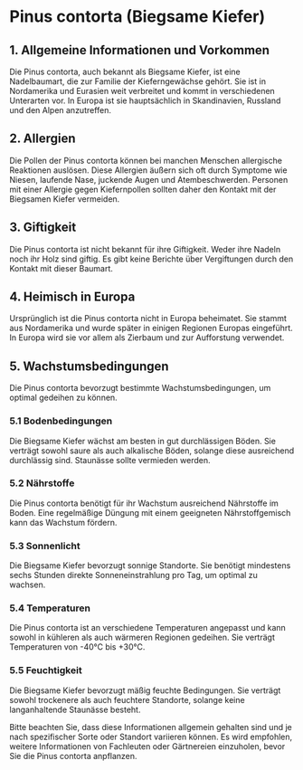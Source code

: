 # Pinus contorta (Biegsame Kiefer)

## 1. Allgemeine Informationen und Vorkommen
Die Pinus contorta, auch bekannt als Biegsame Kiefer, ist eine Nadelbaumart, die zur Familie der Kieferngewächse gehört. Sie ist in Nordamerika und Eurasien weit verbreitet und kommt in verschiedenen Unterarten vor. In Europa ist sie hauptsächlich in Skandinavien, Russland und den Alpen anzutreffen.

## 2. Allergien
Die Pollen der Pinus contorta können bei manchen Menschen allergische Reaktionen auslösen. Diese Allergien äußern sich oft durch Symptome wie Niesen, laufende Nase, juckende Augen und Atembeschwerden. Personen mit einer Allergie gegen Kiefernpollen sollten daher den Kontakt mit der Biegsamen Kiefer vermeiden.

## 3. Giftigkeit
Die Pinus contorta ist nicht bekannt für ihre Giftigkeit. Weder ihre Nadeln noch ihr Holz sind giftig. Es gibt keine Berichte über Vergiftungen durch den Kontakt mit dieser Baumart.

## 4. Heimisch in Europa
Ursprünglich ist die Pinus contorta nicht in Europa beheimatet. Sie stammt aus Nordamerika und wurde später in einigen Regionen Europas eingeführt. In Europa wird sie vor allem als Zierbaum und zur Aufforstung verwendet.

## 5. Wachstumsbedingungen
Die Pinus contorta bevorzugt bestimmte Wachstumsbedingungen, um optimal gedeihen zu können.

### 5.1 Bodenbedingungen
Die Biegsame Kiefer wächst am besten in gut durchlässigen Böden. Sie verträgt sowohl saure als auch alkalische Böden, solange diese ausreichend durchlässig sind. Staunässe sollte vermieden werden.

### 5.2 Nährstoffe
Die Pinus contorta benötigt für ihr Wachstum ausreichend Nährstoffe im Boden. Eine regelmäßige Düngung mit einem geeigneten Nährstoffgemisch kann das Wachstum fördern.

### 5.3 Sonnenlicht
Die Biegsame Kiefer bevorzugt sonnige Standorte. Sie benötigt mindestens sechs Stunden direkte Sonneneinstrahlung pro Tag, um optimal zu wachsen.

### 5.4 Temperaturen
Die Pinus contorta ist an verschiedene Temperaturen angepasst und kann sowohl in kühleren als auch wärmeren Regionen gedeihen. Sie verträgt Temperaturen von -40°C bis +30°C.

### 5.5 Feuchtigkeit
Die Biegsame Kiefer bevorzugt mäßig feuchte Bedingungen. Sie verträgt sowohl trockenere als auch feuchtere Standorte, solange keine langanhaltende Staunässe besteht.

Bitte beachten Sie, dass diese Informationen allgemein gehalten sind und je nach spezifischer Sorte oder Standort variieren können. Es wird empfohlen, weitere Informationen von Fachleuten oder Gärtnereien einzuholen, bevor Sie die Pinus contorta anpflanzen.
